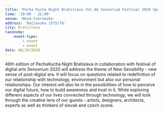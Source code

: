 ```yaml
---
title: 'Pecha Kucha Night Bratislava Vol.46 Sensorium Festival 2020 Special Edition'
time: '19:00 - 22:00'
venue: 'Nová Cvernovka'
address: 'Račianska 1575/78'
city: Bratislava
taxonomy:
    event-type:
        - event
        - event
date: 08/19/2020
---
```


46th edition of PechaKucha Night Bratislava in collaboration with festival of digital arts Sensorium 2020 will address the theme of New Sensibility - new sense of post-digital era. It will focus on questions related to redefinition of our relationship with technology, environment but also our personal relationships. Our interest will also lie in the possibilities of how to perceive our digital future, how to build awareness and trust in it. While exploring different aspects of our lives connected through technology, we will look through the creative lens of our guests - artists, designers, architects, experts as well as thinkers of slovak and czech scene.
